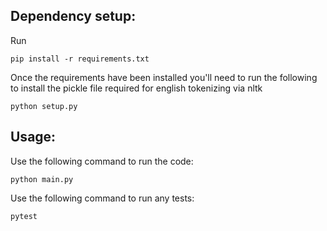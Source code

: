 ## Dependency setup:

Run
```shell
pip install -r requirements.txt
```

Once the requirements have been installed you'll need to run the following to install the pickle file required for english tokenizing via nltk
```shell
python setup.py
```

## Usage:

Use the following command to run the code:
```shell
python main.py
```

Use the following command to run any tests:
```shell
pytest
````
